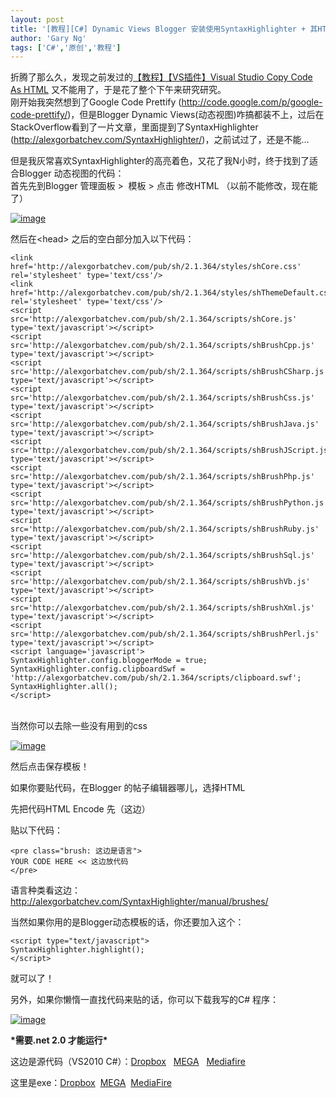 ```yaml
---
layout: post
title: '[教程][C#] Dynamic Views Blogger 安装使用SyntaxHighlighter + 其HTML Code Generator'
author: 'Gary Ng'
tags: ['C#','原创','教程']
---
```


折腾了那么久，发现之前发过的[【教程】【VS插件】Visual Studio Copy Code
As
HTML](http://garyngzhongbo.blogspot.com/2013/05/vsvisual-studio-copy-code-as-html.html)
又不能用了，于是花了整个下午来研究研究。  
 刚开始我突然想到了Google Code Prettify
(<http://code.google.com/p/google-code-prettify/>)，但是Blogger Dynamic
Views(动态视图)咋搞都装不上，过后在StackOverflow看到了一片文章，里面提到了SyntaxHighlighter
(<http://alexgorbatchev.com/SyntaxHighlighter/>)，之前试过了，还是不能…  

但是我灰常喜欢SyntaxHighlighter的高亮着色，又花了我N小时，终于找到了适合Blogger
动态视图的代码：  
 首先先到Blogger 管理面板 \>  模板 \> 点击 修改HTML
（以前不能修改，现在能了）  

[![image](http://lh6.ggpht.com/-9stKwoauYzw/UgJWwpm1KBI/AAAAAAAADqQ/lRZ-Ng7GfN0/image_thumb%25255B2%25255D.png?imgmax=800 "image")](http://lh6.ggpht.com/-2mWMLtbl5IE/UgJWv1NAzGI/AAAAAAAADqI/0hrJaBh50P4/s1600-h/image%25255B4%25255D.png)  
  
 然后在<head\> 之后的空白部分加入以下代码：  

```
<link href='http://alexgorbatchev.com/pub/sh/2.1.364/styles/shCore.css' rel='stylesheet' type='text/css'/> 
<link href='http://alexgorbatchev.com/pub/sh/2.1.364/styles/shThemeDefault.css' rel='stylesheet' type='text/css'/> 
<script src='http://alexgorbatchev.com/pub/sh/2.1.364/scripts/shCore.js' type='text/javascript'></script> 
<script src='http://alexgorbatchev.com/pub/sh/2.1.364/scripts/shBrushCpp.js' type='text/javascript'></script> 
<script src='http://alexgorbatchev.com/pub/sh/2.1.364/scripts/shBrushCSharp.js' type='text/javascript'></script> 
<script src='http://alexgorbatchev.com/pub/sh/2.1.364/scripts/shBrushCss.js' type='text/javascript'></script> 
<script src='http://alexgorbatchev.com/pub/sh/2.1.364/scripts/shBrushJava.js' type='text/javascript'></script> 
<script src='http://alexgorbatchev.com/pub/sh/2.1.364/scripts/shBrushJScript.js' type='text/javascript'></script> 
<script src='http://alexgorbatchev.com/pub/sh/2.1.364/scripts/shBrushPhp.js' type='text/javascript'></script> 
<script src='http://alexgorbatchev.com/pub/sh/2.1.364/scripts/shBrushPython.js' type='text/javascript'></script> 
<script src='http://alexgorbatchev.com/pub/sh/2.1.364/scripts/shBrushRuby.js' type='text/javascript'></script> 
<script src='http://alexgorbatchev.com/pub/sh/2.1.364/scripts/shBrushSql.js' type='text/javascript'></script> 
<script src='http://alexgorbatchev.com/pub/sh/2.1.364/scripts/shBrushVb.js' type='text/javascript'></script> 
<script src='http://alexgorbatchev.com/pub/sh/2.1.364/scripts/shBrushXml.js' type='text/javascript'></script> 
<script src='http://alexgorbatchev.com/pub/sh/2.1.364/scripts/shBrushPerl.js' type='text/javascript'></script> 
<script language='javascript'> 
SyntaxHighlighter.config.bloggerMode = true;
SyntaxHighlighter.config.clipboardSwf = 'http://alexgorbatchev.com/pub/sh/2.1.364/scripts/clipboard.swf';
SyntaxHighlighter.all();
</script>
```

  

  
  
    
 当然你可以去除一些没有用到的css  
  

[![image](http://lh5.ggpht.com/-zk5xR0dBnf4/UgJWyZkBkGI/AAAAAAAADqg/evaMy6bxXS0/image_thumb%25255B3%25255D.png?imgmax=800 "image")](http://lh4.ggpht.com/-l4A2ZCnm5A4/UgJWxmlzljI/AAAAAAAADqY/Xf4QLuuVobk/s1600-h/image%25255B7%25255D.png)  
  
  
  
 然后点击保存模板！  
  
  
  
 如果你要贴代码，在Blogger 的帖子编辑器哪儿，选择HTML  
  
 先把代码HTML Encode 先（这边）  
  
 贴以下代码：  
  

```
<pre class="brush: 这边是语言">
YOUR CODE HERE << 这边放代码
</pre>
```

  
  

语言种类看这边：<http://alexgorbatchev.com/SyntaxHighlighter/manual/brushes/>  
  
 当然如果你用的是Blogger动态模板的话，你还要加入这个：  
  
  

```
<script type="text/javascript">
SyntaxHighlighter.highlight();
</script>
```

  
  
  
  
 就可以了！  
  
 另外，如果你懒惰一直找代码来贴的话，你可以下载我写的C\# 程序：  
  

[![image](http://lh5.ggpht.com/-PEQeh8QJHw4/UgJdL4unNbI/AAAAAAAADq4/Lk6EI7XRfdc/image_thumb%25255B5%25255D.png?imgmax=800 "image")](http://lh3.ggpht.com/-cf2Vwv8eqyc/UgJdLRe3mnI/AAAAAAAADqw/tUtJhqz-sPg/s1600-h/image%25255B13%25255D.png)  
  
  
  
 **\*需要.net 2.0 才能运行\***  
  
  
  
 这边是源代码（VS2010
C\#）：[Dropbox](https://dl.dropboxusercontent.com/u/43619472/%E6%89%B9%E5%A4%84%E7%90%86/C%23/SyntaxHighlighter/SyntaxHighlighter.zip)  
[MEGA](https://mega.co.nz/#!HMQhgA6B!Zymk43i0UuNMDzUMb0n2TigQwQEaNUfwGyZaeQZscGk)  
[Mediafire](http://www.mediafire.com/download/gth9g20k0k11lnu/SyntaxHighlighter.zip)  
  

这里是exe：[Dropbox](https://dl.dropboxusercontent.com/u/43619472/%E6%89%B9%E5%A4%84%E7%90%86/C%23/SyntaxHighlighter/SyntaxHighlighter.exe) 
[MEGA](https://mega.co.nz/#!jBgTURbR!UngJgUPkzb_DSiCDhgtWQG3AWAoYv8hm6v_wUNitLew) 
[MediaFire](http://www.mediafire.com/download/9ighhuqeg5u764i/SyntaxHighlighter.exe)


